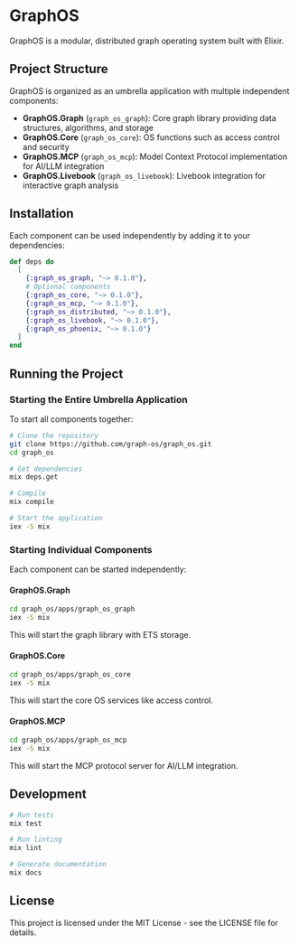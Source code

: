 # GraphOS

GraphOS is a modular, distributed graph operating system built with Elixir.

## Project Structure

GraphOS is organized as an umbrella application with multiple independent components:

* **GraphOS.Graph** (`graph_os_graph`): Core graph library providing data structures, algorithms, and storage
* **GraphOS.Core** (`graph_os_core`): OS functions such as access control and security
* **GraphOS.MCP** (`graph_os_mcp`): Model Context Protocol implementation for AI/LLM integration
* **GraphOS.Livebook** (`graph_os_livebook`): Livebook integration for interactive graph analysis

## Installation

Each component can be used independently by adding it to your dependencies:

```elixir
def deps do
  [
    {:graph_os_graph, "~> 0.1.0"},
    # Optional components
    {:graph_os_core, "~> 0.1.0"},
    {:graph_os_mcp, "~> 0.1.0"},
    {:graph_os_distributed, "~> 0.1.0"},
    {:graph_os_livebook, "~> 0.1.0"},
    {:graph_os_phoenix, "~> 0.1.0"}
  ]
end
```

## Running the Project

### Starting the Entire Umbrella Application

To start all components together:

```bash
# Clone the repository
git clone https://github.com/graph-os/graph_os.git
cd graph_os

# Get dependencies
mix deps.get

# Compile
mix compile

# Start the application
iex -S mix
```

### Starting Individual Components

Each component can be started independently:

#### GraphOS.Graph

```bash
cd graph_os/apps/graph_os_graph
iex -S mix
```

This will start the graph library with ETS storage.

#### GraphOS.Core

```bash
cd graph_os/apps/graph_os_core
iex -S mix
```

This will start the core OS services like access control.

#### GraphOS.MCP

```bash
cd graph_os/apps/graph_os_mcp
iex -S mix
```

This will start the MCP protocol server for AI/LLM integration.

## Development

```bash
# Run tests
mix test

# Run linting
mix lint

# Generate documentation
mix docs
```

## License

This project is licensed under the MIT License - see the LICENSE file for details.

